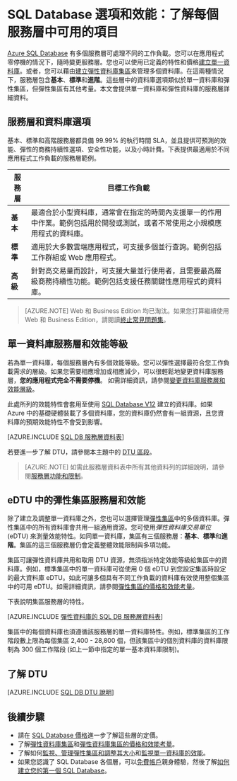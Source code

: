 <properties
	pageTitle="SQL Database 效能和選項：服務層 | Microsoft Azure"
	description="比較服務層的 SQL Database 效能和商務持續性功能，適當地平衡成本與功能。"
	keywords="資料庫選項, 資料庫效能"
	services="sql-database"
	documentationCenter=""
	authors="carlrabeler"
	manager="jhubbard"
	editor="jeffreyg"/>

<tags
	ms.service="sql-database"
	ms.devlang="na"
	ms.topic="get-started-article"
	ms.tgt_pltfrm="na"
	ms.workload="data-management"
	ms.date="04/20/2016"
	ms.author="carlrab"/>

# SQL Database 選項和效能：了解每個服務層中可用的項目

[Azure SQL Database](sql-database-technical-overview.md) 有多個服務層可處理不同的工作負載。您可以在應用程式零停機的情況下，隨時變更服務層。您也可以使用已定義的特性和價格[建立單一資料庫](sql-database-get-started.md)。或者，您可以藉由[建立彈性資料庫集區](sql-database-elastic-pool-create-portal.md)來管理多個資料庫。在這兩種情況下，服務層包含**基本**、**標準**和**進階**。這些層中的資料庫選項類似於單一資料庫和彈性集區，但彈性集區有其他考量。本文會提供單一資料庫和彈性資料庫的服務層詳細資料。

## 服務層和資料庫選項
基本、標準和高階服務層都具備 99.99% 的執行時間 SLA，並且提供可預測的效能、彈性的商務持續性選項、安全性功能，以及小時計費。下表提供最適用於不同應用程式工作負載的服務層範例。

| 服務層 | 目標工作負載 |
|---|---|
| **基本** | 最適合於小型資料庫，通常會在指定的時間內支援單一的作用中作業。範例包括用於開發或測試，或者不常使用之小規模應用程式的資料庫。 |
| **標準** | 適用於大多數雲端應用程式，可支援多個並行查詢。範例包括工作群組或 Web 應用程式。 |
| **高級** | 針對高交易量而設計，可支援大量並行使用者，且需要最高層級商務持續性功能。範例包括支援任務關鍵性應用程式的資料庫。 |

>[AZURE.NOTE] Web 和 Business Edition 均已淘汰。如果您打算繼續使用 Web 和 Business Edition，請閱讀[終止常見問題集](https://azure.microsoft.com/pricing/details/sql-database/web-business/)。

## 單一資料庫服務層和效能等級
若為單一資料庫，每個服務層內有多個效能等級。您可以彈性選擇最符合您工作負載需求的層級。如果您需要相應增加或相應減少，可以很輕鬆地變更資料庫服務層，**您的應用程式完全不需要停機**。 如需詳細資訊，請參閱[變更資料庫服務層和效能層級](sql-database-scale-up.md)。

此處所列的效能特性會套用至使用 [SQL Database V12](sql-database-v12-whats-new.md) 建立的資料庫。如果 Azure 中的基礎硬體裝載了多個資料庫，您的資料庫仍然會有一組資源，且您資料庫的預期效能特性不會受到影響。

[AZURE.INCLUDE [SQL DB 服務層資料表](../../includes/sql-database-service-tiers-table.md)]

若要進一步了解 DTU，請參閱本主題中的 [DTU 區段](#understanding-dtus)。

>[AZURE.NOTE] 如需此服務層資料表中所有其他資料列的詳細說明，請參閱[服務層功能和限制](sql-database-performance-guidance.md#service-tier-capabilities-and-limits)。

## eDTU 中的彈性集區服務層和效能
除了建立及調整單一資料庫之外，您也可以選擇管理[彈性集區](sql-database-elastic-pool.md)中的多個資料庫。彈性集區中的所有資料庫會共用一組通用資源。您可使用*彈性資料庫交易單位* (eDTU) 來測量效能特性。如同單一資料庫，集區有三個服務層：**基本**、**標準**和**進階**。集區的這三個服務層仍會定義整體效能限制與多項功能。

集區可讓彈性資料庫共用和取用 DTU 資源，無須指派特定效能等級給集區中的資料庫。例如，標準集區中的單一資料庫可從使用 0 個 eDTU 到您設定集區時設定的最大資料庫 eDTU。如此可讓多個具有不同工作負載的資料庫有效使用整個集區中的可用 eDTU。如需詳細資訊，請參閱[彈性集區的價格和效能考量](sql-database-elastic-pool-guidance.md)。

下表說明集區服務層的特性。

[AZURE.INCLUDE [彈性資料庫的 SQL DB 服務層資料表](../../includes/sql-database-service-tiers-table-elastic-db-pools.md)]

集區中的每個資料庫也須遵循該服務層的單一資料庫特性。例如，標準集區的工作階段數上限為每個集區 2,400 - 28,800 個，但該集區中的個別資料庫的資料庫限制為 300 個工作階段 (如上一節中指定的單一基本資料庫限制)。

## 了解 DTU

[AZURE.INCLUDE [SQL DB DTU 說明](../../includes/sql-database-understanding-dtus.md)]

## 後續步驟
- 請在 [SQL Database 價格](https://azure.microsoft.com/pricing/details/sql-database/)進一步了解這些層的定價。
- 了解[彈性資料庫集區](sql-database-elastic-pool-guidance.md)和[彈性資料庫集區的價格和效能考量](sql-database-elastic-pool-guidance.md)。
- 了解如何[監視、管理彈性集區和調整其大小](sql-database-elastic-pool-manage-portal.md)和[監視單一資料庫的效能](sql-database-single-database-monitor.md)。
- 如果您認識了 SQL Database 各個層，可以[免費帳戶](https://azure.microsoft.com/pricing/free-trial/)親身體驗，然後了解[如何建立您的第一個 SQL Database](sql-database-get-started.md)。

<!---HONumber=AcomDC_0427_2016-->